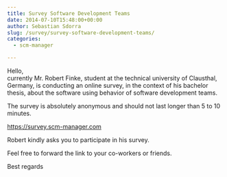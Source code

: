 ```yaml
---
title: Survey Software Development Teams
date: 2014-07-10T15:48:00+00:00
author: Sebastian Sdorra
slug: /survey/survey-software-development-teams/
categories:
  - scm-manager

---
```

Hello,  
currently Mr. Robert Finke, student at the technical university of Clausthal, Germany, is conducting an online survey, in the context of his bachelor thesis, about the software using behavior of software development teams.

The survey is absolutely anonymous and should not last longer than 5 to 10 minutes.

<a title="Survey" href="https://survey.scm-manager.com" target="_blank" rel="noopener noreferrer">https://survey.scm-manager.com</a>

Robert kindly asks you to participate in his survey.

Feel free to forward the link to your co-workers or friends.

Best regards

